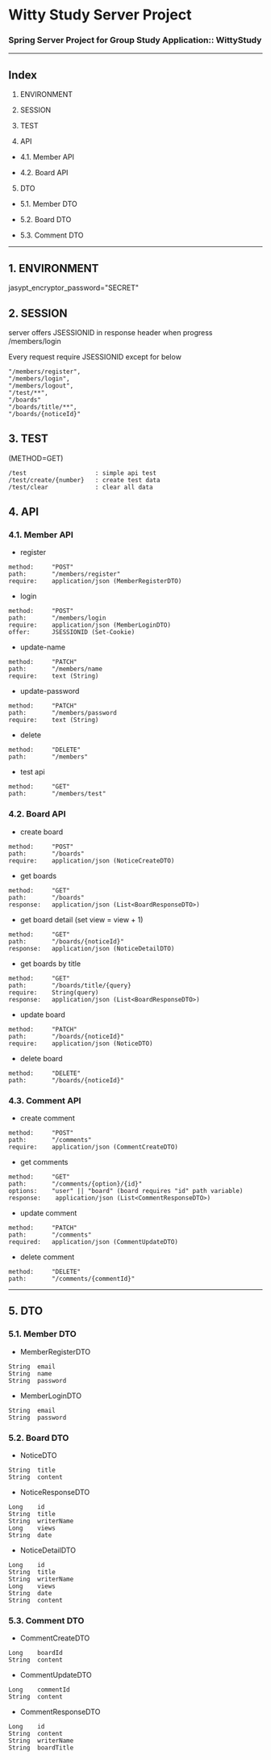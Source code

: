 # Witty Study Server Project

### Spring Server Project for Group Study Application:: WittyStudy


----------------------------------------

## Index

1. ENVIRONMENT


2. SESSION


3. TEST


4. API

- 4.1. Member API

- 4.2. Board API

5. DTO

- 5.1. Member DTO

- 5.2. Board DTO

- 5.3. Comment DTO

----------------------------------------

## 1. ENVIRONMENT

jasypt_encryptor_password="SECRET"

## 2. SESSION

server offers JSESSIONID in response header when progress /members/login

Every request require JSESSIONID except for below
```
"/members/register", 
"/members/login",
"/members/logout", 
"/test/**", 
"/boards"
"/boards/title/**", 
"/boards/{noticeId}" 
```

## 3. TEST

(METHOD=GET)
```
/test                   : simple api test
/test/create/{number}   : create test data
/test/clear             : clear all data
```


## 4. API

### 4.1. Member API

- register
```
method:	    "POST"
path:	    "/members/register"
require:    application/json (MemberRegisterDTO)
```

- login
```
method:     "POST"
path:	    "/members/login
require:    application/json (MemberLoginDTO)
offer:      JSESSIONID (Set-Cookie)
```

- update-name
```
method:     "PATCH"
path:	    "/members/name
require:    text (String)
```

- update-password
```
method:     "PATCH"
path:	    "/members/password
require:    text (String)
```

- delete
```
method:	    "DELETE"
path:	    "/members"
```

- test api
```
method:	    "GET"
path:	    "/members/test"
```

### 4.2. Board API

- create board

```
method:	    "POST"
path:	    "/boards"
require:    application/json (NoticeCreateDTO)
```

- get boards

```
method:	    "GET"
path:	    "/boards"
response:   application/json (List<BoardResponseDTO>)
```

- get board detail (set view = view + 1)

```
method:	    "GET"
path:	    "/boards/{noticeId}"
response:   application/json (NoticeDetailDTO)
```


- get boards by title

```
method:     "GET"
path:       "/boards/title/{query}
require:    String(query)
response:   application/json (List<BoardResponseDTO>)
```

- update board

```
method:	    "PATCH"
path:	    "/boards/{noticeId}"
require:    application/json (NoticeDTO)
```

- delete board

```
method:	    "DELETE"
path:	    "/boards/{noticeId}"
```

### 4.3. Comment API

- create comment
```
method:     "POST"
path:       "/comments"
require:    application/json (CommentCreateDTO)

```

- get comments
```
method:     "GET"
path:       "/comments/{option}/{id}"
options:    "user" || "board" (board requires "id" path variable)
response:    application/json (List<CommentResponseDTO>)
```

- update comment
```
method:     "PATCH"
path:       "/comments"
required:   application/json (CommentUpdateDTO)
```

- delete comment
```
method:     "DELETE"
path:       "/comments/{commentId}"
```

--------------------------------------------

## 5. DTO

### 5.1. Member DTO

- MemberRegisterDTO

```
String  email
String  name
String  password
```


- MemberLoginDTO
```
String  email
String  password
```

### 5.2. Board DTO

- NoticeDTO
```
String  title
String  content
```


- NoticeResponseDTO
```
Long    id
String  title
String  writerName
Long    views
String  date
```

- NoticeDetailDTO
```
Long    id
String  title
String  writerName
Long    views
String  date
String  content
```

### 5.3. Comment DTO

- CommentCreateDTO
```
Long    boardId
String  content
```


- CommentUpdateDTO
```
Long    commentId
String  content
```


- CommentResponseDTO
```
Long    id
String  content
String  writerName
String  boardTitle
```

